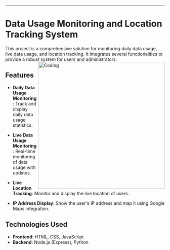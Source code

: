 

---

# Data Usage Monitoring and Location Tracking System

This project is a comprehensive solution for monitoring daily data usage, live data usage, and location tracking. It integrates several functionalities to provide a robust system for users and administrators.
<img align="right" alt="Coding" width="400" src="https://cdn.dribbble.com/users/8619169/screenshots/16116886/media/a63d64bcccad878cb9dfdb9a9f6b6416.gif">
## Features

- **Daily Data Usage Monitoring**: Track and display daily data usage statistics. 

- **Live Data Usage Monitoring**: Real-time monitoring of data usage with updates.
- **Live Location Tracking**: Monitor and display the live location of users.
- **IP Address Display**: Show the user's IP address and map it using Google Maps integration.

## Technologies Used

- **Frontend**: HTML, CSS, JavaScript
- **Backend**: Node.js (Express), Python

